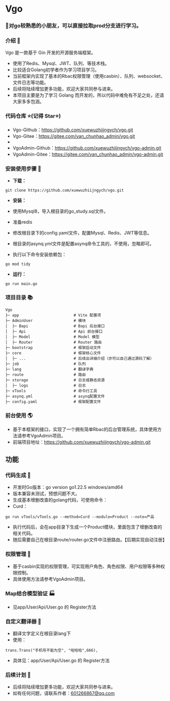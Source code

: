 # Vgo

### 📖对go较熟悉的小朋友，可以直接拉取prod分支进行学习。
### 介绍 📖

Vgo 是一款基于 Gin 开发的开源服务端框架。
- 使用了Redis、Mysql、JWT、队列、等技术栈。
- 比较适合Golang初学者作为学习项目学习。
- 当前框架内实现了基本的Rbac权限管理（使用casbin）、队列、websocket、文件日志等功能。
- 后续将陆续增加更多功能，欢迎大家共同参与进来。
- 本项目主要是为了学习 Golang 而开发的，所以代码中难免有不足之处，还请大家多多包涵。

### 代码仓库 ⭐(记得 Star⭐)

- Vgo-Github：https://github.com/xuewuzhiijngych/vgo.git
- Vgo-Gitee：https://gitee.com/yan_chunhao_admin/vgo.git
- 
- VgoAdmin-Github：https://github.com/xuewuzhiijngych/vgo-admin.git
- VgoAdmin-Gitee：https://gitee.com/yan_chunhao_admin/vgo-admin.git

### 安装使用步骤 📔

- **下载：**

```shell
git clone https://github.com/xuewuzhiijngych/vgo.git
```

- **安装：**

- 使用Mysql8，导入根目录的go_study.sql文件。
- 准备redis
- 修改根目录下的config.yaml文件，配置Mysql、Redis、JWT等信息。
- 根目录的asynq.yml文件是配置asynq命令工具的，不使用，忽略即可。
- 执行以下命令安装依赖包：

```shell
go mod tidy
```

- **运行：**

```shell
go run main.go
```

### 项目目录 📚

```shell
Vgo
├─ app                        # Vite 配置项
├─ AdminUser                  # 模块
│  ├─ Bapi                    # Bapi 后台接口
│  ├─ Api                     # Api 前台接口
│  ├─ Model                   # Model 模型
│  ├─ Router                  # Router 路由
├─ bootstrap                  # 框架启动文件
├─ core                       # 框架核心文件
│  ├─ ...                     # 后续出详细介绍（亦可以自己通过源码了解）
├─ job                        # 队列
├─ lang                       # 翻译字典
├─ route                      # 路由
├─ storage                    # 日志或静态资源
│  ├─ logs                    # 日志
├─ vTools                     # 命令行工具
├─ asynq.yml                  # asynq配置文件
├─ config.yaml                # 框架配置文件
```

### 前台使用 🌎
- 基于本框架的接口，实现了一个拥有简单Rbac的后台管理系统，具体使用方法请参考VgoAdmin项目。
- 前端项目地址：https://github.com/xuewuzhiijngych/vgo-admin.git

## 功能
### 代码生成 🏢
- 开发时Go版本：go version go1.22.5 windows/amd64
- 版本兼容未测试，预想问题不大。
- 生成基本增删改查的golang代码，可使用命令：
- Curd：
```shell
go run vTools/vTools.go --method=Curd --module=Product --note=产品
```
- 执行代码后，会在app目录下生成一个Product模块，里面包含了增删改查的相关代码。
- 随后需要自己在根目录route/router.go文件中注册路由。【后期实现自动注册】

### 权限管理 🔐
- 基于casbin实现的权限管理，可实现用户角色、角色权限、用户权限等多种权限控制。
- 具体使用方法请参考VgoAdmin项目。

### Map结合模型验证 🏭
- 见app/User/Api/User.go 的  Register方法

### 自定义翻译器 📝
- 翻译文字定义在根目录lang下
- 使用：
```shell
trans.Trans("手机号不能为空", "哈哈哈",666),
```
- 具体见：app/User/Api/User.go 的  Register方法

### 后续计划 🔮
- 后续将陆续增加更多功能，欢迎大家共同参与进来。
- 如有任何问题，请联系作者：<601266867@qq.com>